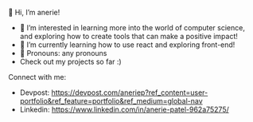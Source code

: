👋 Hi, I’m anerie!
- 👀 I’m interested in learning more into the world of computer science, and exploring how to create tools that can make a positive impact!
- 🌱 I’m currently learning how to use react and exploring front-end!
- 🌈 Pronouns: any pronouns
- Check out my projects so far :)

Connect with me:
- Devpost: https://devpost.com/aneriep?ref_content=user-portfolio&ref_feature=portfolio&ref_medium=global-nav
- Linkedin: https://www.linkedin.com/in/anerie-patel-962a75275/

<!---
anerie-anerie/anerie-anerie is a ✨ special ✨ repository because its `README.md` (this file) appears on your GitHub profile.
You can click the Preview link to take a look at your changes.
--->
